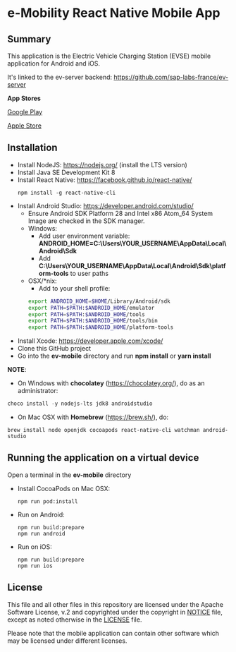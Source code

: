 # e-Mobility React Native Mobile App

## Summary

This application is the Electric Vehicle Charging Station (EVSE) mobile application for Android and iOS.

It's linked to the ev-server backend: https://github.com/sap-labs-france/ev-server

**App Stores**

<a href="https://play.google.com/store/apps/details?id=com.emobility" target="_blank">Google Play</a>

<a href="https://apps.apple.com/us/app/e-mobility/id1443813480?ls=1" target="_blank">Apple Store</a>


## Installation

* Install NodeJS: https://nodejs.org/ (install the LTS version)
* Install Java SE Development Kit 8
* Install React Native: https://facebook.github.io/react-native/
  ```
  npm install -g react-native-cli
  ```
* Install Android Studio: https://developer.android.com/studio/
  * Ensure Android SDK Platform 28 and Intel x86 Atom_64 System Image are checked in the SDK manager.
  * Windows:
    * Add user environment variable:
      **ANDROID_HOME=C:\Users\YOUR_USERNAME\AppData\Local\Android\Sdk**
    * Add **C:\Users\YOUR_USERNAME\AppData\Local\Android\Sdk\platform-tools** to user paths
  * OSX/*nix:
    * Add to your shell profile:
    ```bash
    export ANDROID_HOME=$HOME/Library/Android/sdk
    export PATH=$PATH:$ANDROID_HOME/emulator
    export PATH=$PATH:$ANDROID_HOME/tools
    export PATH=$PATH:$ANDROID_HOME/tools/bin
    export PATH=$PATH:$ANDROID_HOME/platform-tools
    ```
* Install Xcode: https://developer.apple.com/xcode/
* Clone this GitHub project
* Go into the **ev-mobile** directory and run **npm install** or **yarn install**

**NOTE**:

* On Windows with **chocolatey** (https://chocolatey.org/), do as an administrator:

```powershell
choco install -y nodejs-lts jdk8 androidstudio
```

* On Mac OSX with **Homebrew** (https://brew.sh/), do:

```shell
brew install node openjdk cocoapods react-native-cli watchman android-studio
```

## Running the application on a virtual device

Open a terminal in the **ev-mobile** directory

* Install CocoaPods on Mac OSX:

  ```shell
  npm run pod:install
  ```

* Run on Android:

  ```shell
  npm run build:prepare
  npm run android
  ```

* Run on iOS:

  ```shell
  npm run build:prepare
  npm run ios
  ```

## License

This file and all other files in this repository are licensed under the Apache Software License, v.2 and copyrighted under the copyright in [NOTICE](NOTICE) file, except as noted otherwise in the [LICENSE](LICENSE) file.

Please note that the mobile application can contain other software which may be licensed under different licenses.
